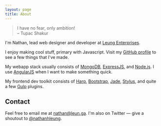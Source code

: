 ```yaml
---
layout: page
title: About
---
```

> I have no fear, only ambition!<br>
> &ndash; Tupac Shakur

I'm Nathan, lead web designer and developer at [Leung Enterprises](https://www.leungenterprises.com/).

I enjoy making cool stuff, primary with Javascript.  Visit my [GitHub profile](http://github.com/nathanhleung) to see a few things that I've made.

My webapp stack usually consists of [MongoDB](http://mongodb.org), [ExpressJS](http://expressjs.com), and [Node.js](http://nodejs.org). I use [AngularJS](http://angularjs.com) when I want to make something quick.

My frontend dev toolkit consists of [Harp](http://harpjs.com), [Bootstrap](http://getbootstrap.com), [Jade](http://jade-lang.com), [Stylus](https://learnboost.github.io/stylus/), and quite a few [Gulp](http://gulpjs.com) plugins.

## Contact
Feel free to email me at [nathan@leun.ga](mailto:nathan@leun.ga).  I'm also on Twitter &mdash; give a shoutout to [@nathanhleung](http://twitter.com/nathanhleung).
